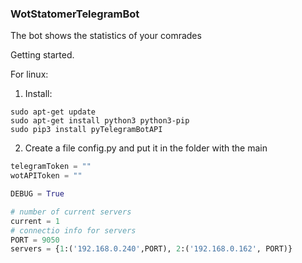 ### WotStatomerTelegramBot
 The bot shows the statistics of your comrades

Getting started.

For linux:

1. Install:

```terminal
sudo apt-get update
sudo apt-get install python3 python3-pip
sudo pip3 install pyTelegramBotAPI
```

2. Create a file config.py and put it in the folder with the main

```python
telegramToken = ""
wotAPIToken = ""

DEBUG = True

# number of current servers
current = 1
# connectio info for servers
PORT = 9050
servers = {1:('192.168.0.240',PORT), 2:('192.168.0.162', PORT)}
```
